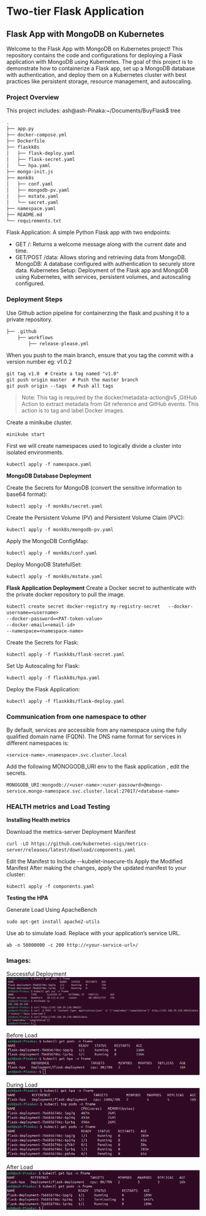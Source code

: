 
# Two-tier Flask Application


## Flask App with MongoDB on Kubernetes
Welcome to the Flask App with MongoDB on Kubernetes project! This repository contains the code and configurations for deploying a Flask application with MongoDB using Kubernetes. The goal of this project is to demonstrate how to containerize a Flask app, set up a MongoDB database with authentication, and deploy them on a Kubernetes cluster with best practices like persistent storage, resource management, and autoscaling.

### Project Overview
This project includes:
ash@ash-Pinaka:~/Documents/BuyFlask$ tree
```
.
├── app.py
├── docker-compose.yml
├── Dockerfile
├── flaskk8s
│   ├── flask-deploy.yaml
│   ├── flask-secret.yaml
│   └── hpa.yaml
├── mongo-init.js
├── monk8s
│   ├── conf.yaml
│   ├── mongodb-pv.yaml
│   ├── mstate.yaml
│   └── secret.yaml
├── namespace.yaml
├── README.md
└── requirements.txt
```
Flask Application: A simple Python Flask app with two endpoints:
- GET /: Returns a welcome message along with the current date and time.
- GET/POST /data: Allows storing and retrieving data from MongoDB.
MongoDB: A database configured with authentication to securely store data.
Kubernetes Setup: Deployment of the Flask app and MongoDB using Kubernetes, with services, persistent volumes, and autoscaling configured.

### Deployment Steps
Use Github action pipeline for containerzing the flask and pushing it to a private repository.
```
├── .github
    ├── workflows
        ├── release-please.yml
```
When you push to the main branch, ensure that you tag the commit with a version number eg: v1.0.2
```
git tag v1.0  # Create a tag named "v1.0"
git push origin master  # Push the master branch
git push origin --tags  # Push all tags
```
> Note: This tag is required by the docker/metadata-action@v5 ,GitHub Action to extract metadata from Git reference and GitHub events. This action is to tag and label Docker images.

Create a minikube cluster.
```
minikube start
```
First we will create namespaces used to logically divide a cluster into isolated environments.
```
kubectl apply -f namespace.yaml

```
**MongoDB Database Deployment**

Create the Secrets for MongoDB (convert the sensitive information to base64 format):
```
kubectl apply -f monk8s/secret.yaml
```
Create the Persistent Volume (PV) and Persistent Volume Claim (PVC):
```
kubectl apply -f monk8s/mongodb-pv.yaml
```
Apply the MongoDB ConfigMap:
```
kubectl apply -f monk8s/conf.yaml
```
Deploy MongoDB StatefulSet:
```
kubectl apply -f monk8s/mstate.yaml
```
**Flask Application Deployment**
Create a Docker secret to authenticate with the private docker repository to pull the image.
```
kubectl create secret docker-registry my-registry-secret   --docker-username=<username>   
--docker-password=<PAT-token-value>   
--docker-email=<email-id>   
--namespace=<namespace-name>

```

Create the Secrets for Flask:
```
kubectl apply -f flaskk8s/flask-secret.yaml
```
Set Up Autoscaling for Flask:
```
kubectl apply -f flaskk8s/hpa.yaml
```
Deploy the Flask Application:
```
kubectl apply -f flaskk8s/flask-deploy.yaml
```
### Communication from one namespace to other
By default, services are accessible from any namespace using the fully qualified domain name (FQDN).
The DNS name format for services in different namespaces is:
```
<service-name>.<namespace>.svc.cluster.local
```
Add the following MONOGODB_URI env to the flask application , edit the secrets.
```
MONOGODB_URI:mongodb://<user-name>:<user-passowrd>@mongo-service.mongo-namespace.svc.cluster.local:27017/<database-name>
```
### HEALTH metrics and Load Testing
**Installing Health metrics**

Download the metrics-server Deployment Manifest
```
curl -LO https://github.com/kubernetes-sigs/metrics-server/releases/latest/download/components.yaml
```
Edit the Manifest to Include --kubelet-insecure-tls
Apply the Modified Manifest
After making the changes, apply the updated manifest to your cluster:
```
kubectl apply -f components.yaml
```

**Testing the HPA**

Generate Load Using ApacheBench
```
sudo apt-get install apache2-utils
```
Use ab to simulate load. Replace <your-service-url> with your application’s service URL.
```
ab -n 50000000 -c 200 http://<your-service-url>/
```

### Images:
Successful Deployment
![deployment](images/deployment-minikube.png)

Before Load
![Before Load](images/Before-Load.png)

During Load
![During Load](images/during-load.png)

After Load
![After Load](images/after-load.png)


